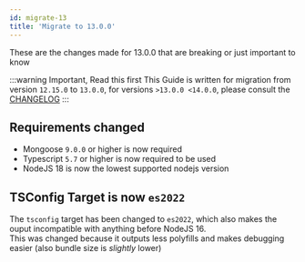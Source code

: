 ```yaml
---
id: migrate-13
title: 'Migrate to 13.0.0'
---
```


These are the changes made for 13.0.0 that are breaking or just important to know

:::warning Important, Read this first
This Guide is written for migration from version `12.15.0` to `13.0.0`, for versions `>13.0.0 <14.0.0`, please consult the [CHANGELOG](https://github.com/typegoose/typegoose/blob/master/CHANGELOG.md)
:::

## Requirements changed

- Mongoose `9.0.0` or higher is now required
- Typescript `5.7` or higher is now required to be used
- NodeJS 18 is now the lowest supported nodejs version

## TSConfig Target is now `es2022`

The `tsconfig` target has been changed to `es2022`, which also makes the ouput incompatible with anything before NodeJS 16.  
This was changed because it outputs less polyfills and makes debugging easier (also bundle size is *slightly* lower)
